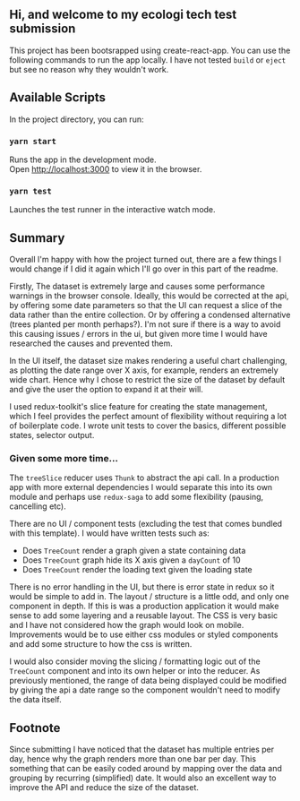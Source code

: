 ## Hi, and welcome to my ecologi tech test submission

This project has been bootsrapped using create-react-app. You can use the following commands to run the app locally.
I have not tested `build` or `eject` but see no reason why they wouldn't work.

## Available Scripts

In the project directory, you can run:

### `yarn start`

Runs the app in the development mode.<br />
Open [http://localhost:3000](http://localhost:3000) to view it in the browser.

### `yarn test`

Launches the test runner in the interactive watch mode.<br />

## Summary

Overall I'm happy with how the project turned out, there are a few things I would change if I did it again which I'll go over in this part of the readme.

Firstly, The dataset is extremely large and causes some performance warnings in the browser console. Ideally, this would be corrected at the api, by offering some date parameters so that the UI can request a slice of the data rather than the entire collection. Or by offering a condensed alternative (trees planted per month perhaps?).
I'm not sure if there is a way to avoid this causing issues / errors in the ui, but given more time I would have researched the causes and prevented them.

In the UI itself, the dataset size makes rendering a useful chart challenging, as plotting the date range over X axis, for example, renders an extremely wide chart. Hence why I chose to restrict the size of the dataset by default and give the user the option to expand it at their will.

I used redux-toolkit's slice feature for creating the state management, which I feel provides the perfect amount of flexibility without requiring a lot of boilerplate code.
I wrote unit tests to cover the basics, different possible states, selector output.

### Given some more time...

The `treeSlice` reducer uses `Thunk` to abstract the api call. In a production app with more external dependencies I would separate this into its own module and perhaps use `redux-saga` to add some flexibility (pausing, cancelling etc).

There are no UI / component tests (excluding the test that comes bundled with this template). I would have written tests such as:

- Does `TreeCount` render a graph given a state containing data
- Does `TreeCount` graph hide its X axis given a `dayCount` of 10
- Does `TreeCount` render the loading text given the loading state

There is no error handling in the UI, but there is error state in redux so it would be simple to add in.
The layout / structure is a little odd, and only one component in depth. If this is was a production application it would make sense to add some layering and a reusable layout.
The CSS is very basic and I have not considered how the graph would look on mobile. Improvements would be to use either css modules or styled components and add some structure to how the css is written.

I would also consider moving the slicing / formatting logic out of the `TreeCount` component and into its own helper or into the reducer. As previously mentioned, the range of data being displayed could be modified by giving the api a date range so the component wouldn't need to modify the data itself.

## Footnote

Since submitting I have noticed that the dataset has multiple entries per day, hence why the graph renders more than one bar per day. This something that can be easily coded around by mapping over the data and grouping by recurring (simplified) date. It would also an excellent way to improve the API and reduce the size of the dataset.
